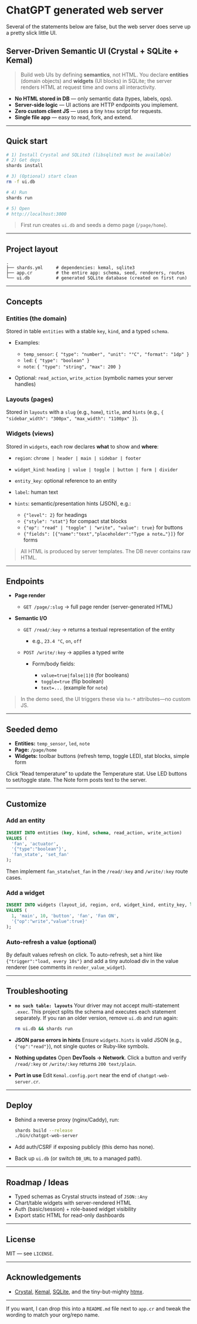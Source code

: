 # ChatGPT generated web server

Several of the statements below are false, but the web server does serve up a pretty slick little UI.

## Server-Driven Semantic UI (Crystal + SQLite + Kemal)

> Build web UIs by defining **semantics**, not HTML.
> You declare **entities** (domain objects) and **widgets** (UI blocks) in SQLite; the server renders HTML at request time and owns all interactivity.

* **No HTML stored in DB** — only semantic data (types, labels, ops).
* **Server-side logic** — UI actions are HTTP endpoints you implement.
* **Zero custom client JS** — uses a tiny `htmx` script for requests.
* **Single file app** — easy to read, fork, and extend.

---

## Quick start

```bash
# 1) Install Crystal and SQLite3 (libsqlite3 must be available)
# 2) Get deps
shards install

# 3) (Optional) start clean
rm -f ui.db

# 4) Run
shards run

# 5) Open
# http://localhost:3000
```

> First run creates `ui.db` and seeds a demo page (`/page/home`).

---

## Project layout

```
.
├── shards.yml     # dependencies: kemal, sqlite3
├── app.cr         # the entire app: schema, seed, renderers, routes
└── ui.db          # generated SQLite database (created on first run)
```

---

## Concepts

### Entities (the domain)

Stored in table `entities` with a stable `key`, `kind`, and a typed `schema`.

* Examples:

  * `temp_sensor`: `{ "type": "number", "unit": "°C", "format": "1dp" }`
  * `led`: `{ "type": "boolean" }`
  * `note`: `{ "type": "string", "max": 200 }`
* Optional: `read_action`, `write_action` (symbolic names your server handles)

### Layouts (pages)

Stored in `layouts` with a `slug` (e.g., `home`), `title`, and `hints`
(e.g., `{ "sidebar_width": "300px", "max_width": "1100px" }`).

### Widgets (views)

Stored in `widgets`, each row declares **what** to show and **where**:

* `region`: `chrome | header | main | sidebar | footer`
* `widget_kind`: `heading | value | toggle | button | form | divider`
* `entity_key`: optional reference to an entity
* `label`: human text
* `hints`: semantic/presentation hints (JSON), e.g.:

  * `{"level": 2}` for headings
  * `{"style": "stat"}` for compact stat blocks
  * `{"op": "read" | "toggle" | "write", "value": true}` for buttons
  * `{"fields": [{"name":"text","placeholder":"Type a note…"}]}` for forms

> All HTML is produced by server templates. The DB never contains raw HTML.

---

## Endpoints

* **Page render**

  * `GET /page/:slug` → full page render (server-generated HTML)

* **Semantic I/O**

  * `GET /read/:key` → returns a textual representation of the entity

    * e.g., `23.4 °C`, `on`, `off`
  * `POST /write/:key` → applies a typed write

    * Form/body fields:

      * `value=true|false|1|0` (for booleans)
      * `toggle=true` (flip boolean)
      * `text=...` (example for `note`)

> In the demo seed, the UI triggers these via `hx-*` attributes—no custom JS.

---

## Seeded demo

* **Entities:** `temp_sensor`, `led`, `note`
* **Page:** `/page/home`
* **Widgets:** toolbar buttons (refresh temp, toggle LED), stat blocks, simple form

Click “Read temperature” to update the Temperature stat. Use LED buttons to set/toggle state. The Note form posts text to the server.

---

## Customize

### Add an entity

```sql
INSERT INTO entities (key, kind, schema, read_action, write_action)
VALUES (
  'fan', 'actuator',
  '{"type":"boolean"}',
  'fan_state', 'set_fan'
);
```

Then implement `fan_state`/`set_fan` in the `/read/:key` and `/write/:key` route cases.

### Add a widget

```sql
INSERT INTO widgets (layout_id, region, ord, widget_kind, entity_key, label, hints)
VALUES (
  1, 'main', 10, 'button', 'fan', 'Fan ON',
  '{"op":"write","value":true}'
);
```

### Auto-refresh a value (optional)

By default values refresh on click. To auto-refresh, set a hint like
`{"trigger":"load, every 10s"}` and add a tiny autoload div in the value renderer
(see comments in `render_value_widget`).

---

## Troubleshooting

* **`no such table: layouts`**
  Your driver may not accept multi-statement `.exec`. This project splits the schema and executes each statement separately. If you ran an older version, remove `ui.db` and run again:

  ```bash
  rm ui.db && shards run
  ```

* **JSON parse errors in hints**
  Ensure `widgets.hints` is valid JSON (e.g., `{"op":"read"}`), not single quotes or Ruby-like symbols.

* **Nothing updates**
  Open **DevTools → Network**. Click a button and verify `/read/:key` or `/write/:key` returns `200 text/plain`.

* **Port in use**
  Edit `Kemal.config.port` near the end of `chatgpt-web-server.cr`.

---

## Deploy

* Behind a reverse proxy (nginx/Caddy), run:

  ```bash
  shards build --release
  ./bin/chatgpt-web-server
  ```
* Add auth/CSRF if exposing publicly (this demo has none).
* Back up `ui.db` (or switch `DB_URL` to a managed path).

---

## Roadmap / Ideas

* Typed schemas as Crystal structs instead of `JSON::Any`
* Chart/table widgets with server-rendered HTML
* Auth (basic/session) + role-based widget visibility
* Export static HTML for read-only dashboards

---

## License

MIT — see `LICENSE`.

---

## Acknowledgements

* [Crystal](https://crystal-lang.org/), [Kemal](https://kemalcr.com/), [SQLite](https://sqlite.org/), and the tiny-but-mighty [htmx](https://htmx.org/).

---

If you want, I can drop this into a `README.md` file next to `app.cr` and tweak the wording to match your org/repo name.

